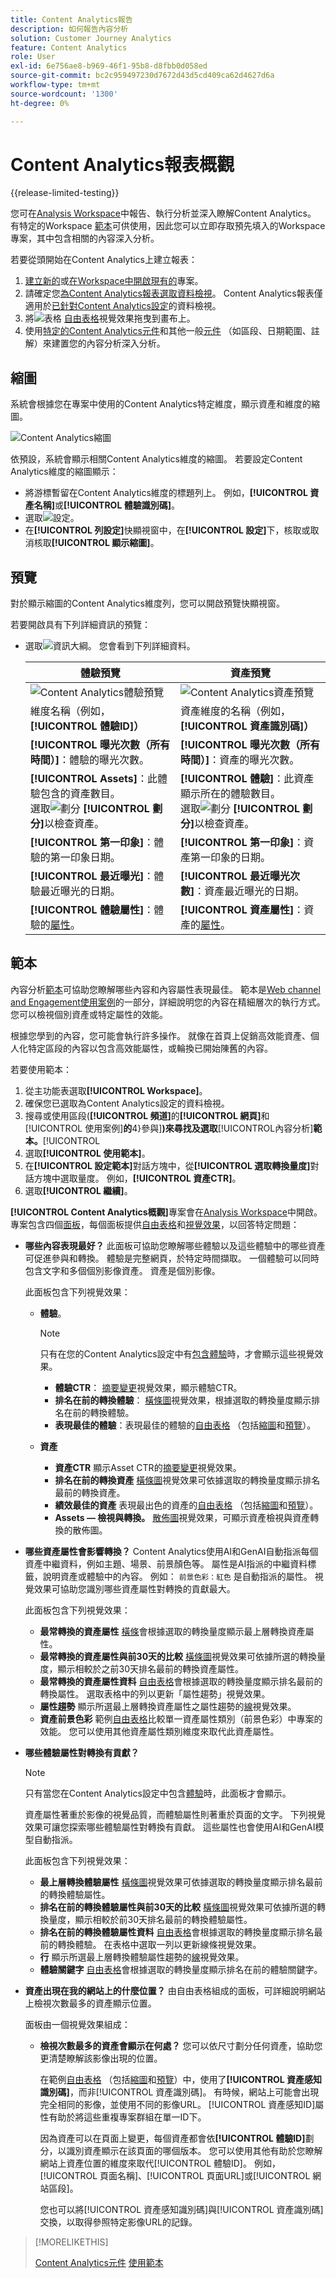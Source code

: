 ```yaml
---
title: Content Analytics報告
description: 如何報告內容分析
solution: Customer Journey Analytics
feature: Content Analytics
role: User
exl-id: 6e756ae8-b969-46f1-95b8-d8fbb0d058ed
source-git-commit: bc2c959497230d7672d43d5cd409ca62d4627d6a
workflow-type: tm+mt
source-wordcount: '1300'
ht-degree: 0%

---
```


# Content Analytics報表概觀

{{release-limited-testing}}

您可在[Analysis Workspace](/help/analysis-workspace/home.md)中報告、執行分析並深入瞭解Content Analytics。 有特定的Workspace [範本](#template)可供使用，因此您可以立即存取預先填入的Workspace專案，其中包含相關的內容深入分析。

若要從頭開始在Content Analytics上建立報表：

1. [建立新的](/help/analysis-workspace/build-workspace-project/create-projects.md)或[在Workspace中開啟現有的](/help/analysis-workspace/build-workspace-project/open-projects.md)專案。
1. 請確定您[為Content Analytics報表選取資料檢視](/help/analysis-workspace/c-panels/panels.md#data-view)。 Content Analytics報表僅適用於[已針對Content Analytics設定](/help/content-analytics/config/configuration.md)的資料檢視。
1. 將![表格](/help/assets/icons/Table.svg) [自由表格](/help/analysis-workspace/visualizations/freeform-table/freeform-table.md)視覺效果拖曳到畫布上。
1. 使用[特定的Content Analytics元件](components.md)和其他一般[元件](/help/components/overview.md) （如區段、日期範圍、註解）來建置您的內容分析深入分析。

## 縮圖

系統會根據您在專案中使用的Content Analytics特定維度，顯示資產和維度的縮圖。

![Content Analytics縮圖](../assets/aca-thumbnails.png)

依預設，系統會顯示相關Content Analytics維度的縮圖。 若要設定Content Analytics維度的縮圖顯示：

* 將游標暫留在Content Analytics維度的標題列上。 例如，**[!UICONTROL 資產名稱]**&#x200B;或&#x200B;**[!UICONTROL 體驗識別碼]**。
* 選取![設定](/help/assets/icons/Setting.svg)。
* 在&#x200B;**[!UICONTROL 列設定]**&#x200B;快顯視窗中，在&#x200B;**[!UICONTROL 設定]**&#x200B;下，核取或取消核取&#x200B;**[!UICONTROL 顯示縮圖]**。


## 預覽

對於顯示縮圖的Content Analytics維度列，您可以開啟預覽快顯視窗。

若要開啟具有下列詳細資訊的預覽：

* 選取![資訊大綱](/help/assets/icons/InfoOutline.svg)。 您會看到下列詳細資料。

  | 體驗預覽 | 資產預覽 |
  |---|---|
  | ![Content Analytics體驗預覽](../assets/aca-experience-preview.png) | ![Content Analytics資產預覽](../assets/aca-asset-preview.png) |
  | 維度名稱（例如，**[!UICONTROL 體驗ID]）** | 資產維度的名稱（例如，**[!UICONTROL 資產識別碼]）** |
  | **[!UICONTROL 曝光次數（所有時間）]**：體驗的曝光次數。 | **[!UICONTROL 曝光次數（所有時間）]**：資產的曝光次數。 |
  | **[!UICONTROL Assets]**：此體驗包含的資產數目。 <br/>選取![劃分](/help/assets/icons/Breakdown.svg) **[!UICONTROL 劃分]**&#x200B;以檢查資產。 | **[!UICONTROL 體驗]**：此資產顯示所在的體驗數目。 <br/>選取![劃分](/help/assets/icons/Breakdown.svg) **[!UICONTROL 劃分]**&#x200B;以檢查資產。 |
  | **[!UICONTROL 第一印象]**：體驗的第一印象日期。 | **[!UICONTROL 第一印象]**：資產第一印象的日期。 |
  | **[!UICONTROL 最近曝光]**：體驗最近曝光的日期。 | **[!UICONTROL 最近曝光次數]**：資產最近曝光的日期。 |
  | **[!UICONTROL 體驗屬性]**：體驗的[屬性](/help/content-analytics/report/components.md#experience-attributes)。 | **[!UICONTROL 資產屬性]**：資產的[屬性](/help/content-analytics/report/components.md#asset-attributes)。 |


## 範本

內容分析[範本](/help/analysis-workspace/templates/use-templates.md)可協助您瞭解哪些內容和內容屬性表現最佳。 範本是[Web channel and Engagement使用案例](/help/analysis-workspace/templates/use-templates.md#web-engagement)的一部分，詳細說明您的內容在精細層次的執行方式。 您可以檢視個別資產或特定屬性的效能。

根據您學到的內容，您可能會執行許多操作。 就像在首頁上促銷高效能資產、個人化特定區段的內容以包含高效能屬性，或輪換已開始陳舊的內容。

若要使用範本：

1. 從主功能表選取&#x200B;**[!UICONTROL Workspace]**。
1. 確保您已選取為Content Analytics設定的資料檢視。
1. 搜尋或使用區段(**[!UICONTROL 頻道]**&#x200B;的&#x200B;**[!UICONTROL 網頁]**&#x200B;和[!UICONTROL 使用案例]**的**4}參與&#x200B;]**)來尋找及選取**[!UICONTROL &#x200B;內容分析&#x200B;]**範本。**[!UICONTROL 
1. 選取&#x200B;**[!UICONTROL 使用範本]**。
1. 在&#x200B;**[!UICONTROL 設定範本]**&#x200B;對話方塊中，從&#x200B;**[!UICONTROL 選取轉換量度]**&#x200B;對話方塊中選取量度。 例如，**[!UICONTROL 資產CTR]**。
1. 選取&#x200B;**[!UICONTROL 繼續]**。

**[!UICONTROL Content Analytics概觀]**&#x200B;專案會在[Analysis Workspace](/help/analysis-workspace/home.md)中開啟。 專案包含四個[面板](/help/analysis-workspace/c-panels/panels.md)，每個面板提供[自由表格](/help/analysis-workspace/visualizations/freeform-table/freeform-table.md)和[視覺效果](/help/analysis-workspace/visualizations/freeform-analysis-visualizations.md)，以回答特定問題：

* **哪些內容表現最好？**
此面板可協助您瞭解哪些體驗以及這些體驗中的哪些資產可促進參與和轉換。 體驗是完整網頁，於特定時間擷取。 一個體驗可以同時包含文字和多個個別影像資產。 資產是個別影像。

  此面板包含下列視覺效果：

   * **體驗**。

     >[!NOTE]
     >
     >只有在您的Content Analytics設定中有[包含體驗](/help/content-analytics/config/guided.md#experience-capture-and-definition)時，才會顯示這些視覺效果。
     > 

      * **體驗CTR**： [摘要變更](/help/analysis-workspace/visualizations/summary-number-change.md)視覺效果，顯示體驗CTR。
      * **排名在前的轉換體驗**： [橫條圖](/help/analysis-workspace/visualizations/horizontal-bar.md)視覺效果，根據選取的轉換量度顯示排名在前的轉換體驗。
      * **表現最佳的體驗**：表現最佳的體驗的[自由表格](/help/analysis-workspace/visualizations/freeform-table/freeform-table.md) （包括[縮圖](#thumbnails)和[預覽](#previews)）。

   * **資產**

      * **資產CTR**
顯示Asset CTR的[摘要變更](/help/analysis-workspace/visualizations/summary-number-change.md)視覺效果。
      * **排名在前的轉換資產**
[橫條圖](/help/analysis-workspace/visualizations/horizontal-bar.md)視覺效果可依據選取的轉換量度顯示排名最前的轉換資產。
      * **績效最佳的資產**
表現最出色的資產的[自由表格](/help/analysis-workspace/visualizations/freeform-table/freeform-table.md) （包括[縮圖](#thumbnails)和[預覽](#previews)）。
      * **Assets — 檢視與轉換。**
[散佈圖](/help/analysis-workspace/visualizations/scatterplot.md)視覺效果，可顯示資產檢視與資產轉換的散佈圖。

* **哪些資產屬性會影響轉換？**
Content Analytics使用AI和GenAI自動指派每個資產中繼資料，例如主題、場景、前景顏色等。 屬性是AI指派的中繼資料標籤，說明資產或體驗中的內容。 例如： <code>前景色彩：紅色</code> 是自動指派的屬性。 視覺效果可協助您識別哪些資產屬性對轉換的貢獻最大。

  此面板包含下列視覺效果：

   * **最常轉換的資產屬性**
[橫條](/help/analysis-workspace/visualizations/horizontal-bar.md)會根據選取的轉換量度顯示最上層轉換資產屬性。
   * **最常轉換的資產屬性與前30天的比較**
[橫條圖](/help/analysis-workspace/visualizations/horizontal-bar.md)視覺效果可依據所選的轉換量度，顯示相較於之前30天排名最前的轉換資產屬性。
   * **最常轉換的資產屬性資料**
[自由表格](/help/analysis-workspace/visualizations/freeform-table/freeform-table.md)會根據選取的轉換量度顯示排名最前的轉換屬性。 選取表格中的列以更新「屬性趨勢」視覺效果。
   * **屬性趨勢**
顯示所選最上層轉換資產屬性之屬性趨勢的[線](/help/analysis-workspace/visualizations/line.md)視覺效果。
   * **資產前景色彩**
範例[自由表格](/help/analysis-workspace/visualizations/freeform-table/freeform-table.md)比較單一資產屬性類別（前景色彩）中專案的效能。 您可以使用其他資產屬性類別維度來取代此資產屬性。

* **哪些體驗屬性對轉換有貢獻？**

  >[!NOTE]
  >
  >只有當您在Content Analytics設定中包含[體驗](/help/content-analytics/config/guided.md#experience-capture-and-definition)時，此面板才會顯示。
  > 

  資產屬性著重於影像的視覺品質，而體驗屬性則著重於頁面的文字。 下列視覺效果可讓您探索哪些體驗屬性對轉換有貢獻。 這些屬性也會使用AI和GenAI模型自動指派。

  此面板包含下列視覺效果：

   * **最上層轉換體驗屬性**
[橫條圖](/help/analysis-workspace/visualizations/horizontal-bar.md)視覺效果可依據選取的轉換量度顯示排名最前的轉換體驗屬性。
   * **排名在前的轉換體驗屬性與前30天的比較**
[橫條圖](/help/analysis-workspace/visualizations/horizontal-bar.md)視覺效果可依據所選的轉換量度，顯示相較於前30天排名最前的轉換體驗屬性。
   * **排名在前的轉換體驗屬性資料**
[自由表格](/help/analysis-workspace/visualizations/freeform-table/freeform-table.md)會根據選取的轉換量度顯示排名最前的轉換體驗。 在表格中選取一列以更新線條視覺效果。
   * **行**
顯示所選最上層轉換體驗屬性趨勢的[線](/help/analysis-workspace/visualizations/line.md)視覺效果。
   * **體驗關鍵字**
[自由表格](/help/analysis-workspace/visualizations/freeform-table/freeform-table.md)會根據選取的轉換量度顯示排名在前的體驗關鍵字。

* **資產出現在我的網站上的什麼位置？**
由自由表格組成的面板，可詳細說明網站上檢視次數最多的資產顯示位置。

  面板由一個視覺效果組成：

   * **檢視次數最多的資產會顯示在何處？**
您可以依尺寸劃分任何資產，協助您更清楚瞭解該影像出現的位置。

     在範例[自由表格](/help/analysis-workspace/visualizations/freeform-table/freeform-table.md) （包括[縮圖](#thumbnails)和[預覽](#previews)）中，使用了&#x200B;**[!UICONTROL 資產感知識別碼]**，而非[!UICONTROL 資產識別碼]。 有時候，網站上可能會出現完全相同的影像，並使用不同的影像URL。 [!UICONTROL 資產感知ID]屬性有助於將這些重複專案群組在單一ID下。

     因為資產可以在頁面上變更，每個資產都會依&#x200B;**[!UICONTROL 體驗ID]**&#x200B;劃分，以識別資產顯示在該頁面的哪個版本。 您可以使用其他有助於您瞭解網站上資產位置的維度來取代[!UICONTROL 體驗ID]。 例如，[!UICONTROL 頁面名稱]、[!UICONTROL 頁面URL]或[!UICONTROL 網站區段]。

     您也可以將[!UICONTROL 資產感知識別碼]與[!UICONTROL 資產識別碼]交換，以取得參照特定影像URL的記錄。


>[!MORELIKETHIS]
>
>[Content Analytics元件](components.md)
>[使用範本](/help/analysis-workspace/templates/use-templates.md#web-engagement)
>
